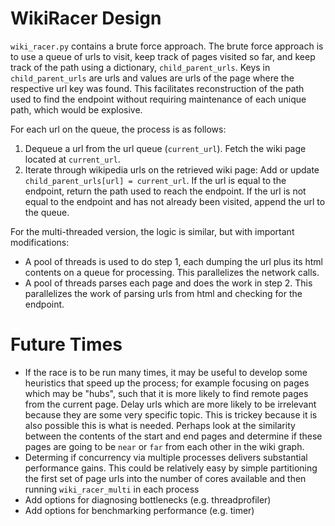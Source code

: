 # WikiRacer Design

`wiki_racer.py` contains a brute force approach. The brute force approach is to use a queue of urls to visit, keep track of pages visited so far, and keep track of the path using a dictionary, `child_parent_urls`. Keys in `child_parent_urls` are urls and values are urls of the page where the respective url key was found. This facilitates reconstruction of the path used to find the endpoint without requiring maintenance of each unique path, which would be explosive.

For each url on the queue, the process is as follows:

1. Dequeue a url from the url queue (`current_url`). Fetch the wiki page located at `current_url`.
2. Iterate through wikipedia urls on the retrieved wiki page: Add or update `child_parent_urls[url] = current_url`. If the url is equal to the endpoint, return the path used to reach the endpoint. If the url is not equal to the endpoint and has not already been visited, append the url to the queue.

For the multi-threaded version, the logic is similar, but with important modifications:

* A pool of threads is used to do step 1, each dumping the url plus its html contents on a queue for processing. This parallelizes the network calls.
* A pool of threads parses each page and does the work in step 2. This parallelizes the work of parsing urls from html and checking for the endpoint.

# Future Times

* If the race is to be run many times, it may be useful to develop some heuristics that speed up the process; for example focusing on pages which may be "hubs", such that it is more likely to find remote pages from the current page. Delay urls which are more likely to be irrelevant because they are some very specific topic. This is trickey because it is also possible this is what is needed. Perhaps look at the similarity between the contents of the start and end pages and determine if these pages are going to be `near` or `far` from each other in the wiki graph.
* Determing if concurrency via multiple processes delivers substantial performance gains. This could be relatively easy by simple partitioning the first set of page urls into the number of cores available and then running `wiki_racer_multi` in each process
* Add options for diagnosing bottlenecks (e.g. threadprofiler)
* Add options for benchmarking performance (e.g. timer)

